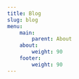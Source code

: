 ```yaml
---
title: Blog
slug: blog
menu: 
    main:
        parent: About
    about:
        weight: 90
    footer:
        weight: 90
---
```

